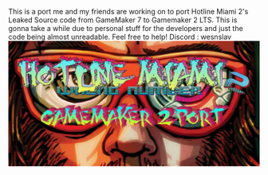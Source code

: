 This is a port me and my friends are working on to port Hotline Miami 2's Leaked Source code from GameMaker 7 to Gamemaker 2 LTS.
This is gonna take a while due to personal stuff for the developers and just the code being almost unreadable. 
Feel free to help!
Discord : wesnslav
![Image](https://github.com/MarvelVsCapcom3Ultimate/Hotline-Miami-2-GameMaker-2-Port/blob/33ff4fd6fd6b7533d2d2b56b930a1fb5ac621577/hm2gms2.png)
